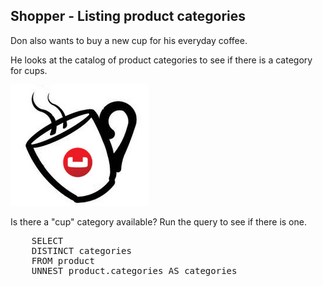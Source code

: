 ## Shopper - Listing product categories 

Don also wants to buy a new cup for his everyday coffee.

He looks at the catalog of product categories to see if there is a
category for cups.

![ScreenShot](./images/coffeecup.png)

Is there a "cup" category available? Run the query to see if there is
one.

<pre id="example">
    SELECT 
	DISTINCT categories
	FROM product
	UNNEST product.categories AS categories
</pre>
